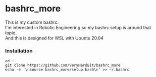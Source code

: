 # bashrc_more
This is my custom bashrc.<br>
I'm interested in Robotic Engineering so my bashrc setup is around that topic.<br>
And this is designed for WSL with Ubuntu 20.04<br>


### Installation
```
cd ~
git clone https://github.com/VeryHardBit/bashrc_more
echo -e '\nsource bashrc_more/setup.bash\n' >> ~/.bashrc
```
